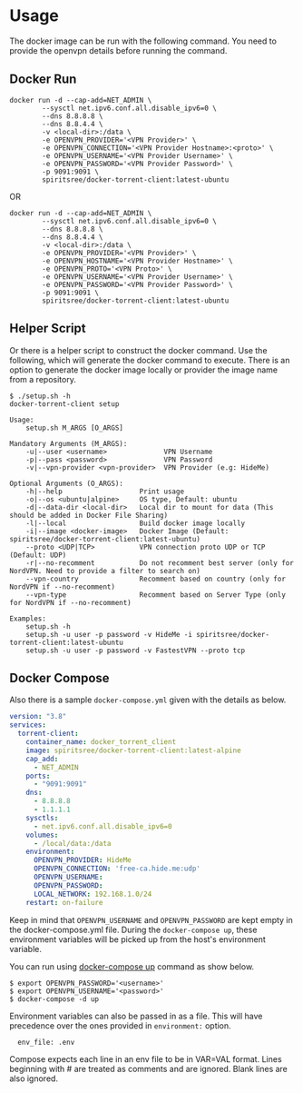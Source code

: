 # Usage

The docker image can be run with the following command. You need to provide the openvpn details before running the command.

## Docker Run

```
docker run -d --cap-add=NET_ADMIN \
        --sysctl net.ipv6.conf.all.disable_ipv6=0 \
        --dns 8.8.8.8 \
        --dns 8.8.4.4 \
        -v <local-dir>:/data \
        -e OPENVPN_PROVIDER='<VPN Provider>' \
        -e OPENVPN_CONNECTION='<VPN Provider Hostname>:<proto>' \
        -e OPENVPN_USERNAME='<VPN Provider Username>' \
        -e OPENVPN_PASSWORD='<VPN Provider Password>' \
        -p 9091:9091 \
        spiritsree/docker-torrent-client:latest-ubuntu
```

OR

```
docker run -d --cap-add=NET_ADMIN \
        --sysctl net.ipv6.conf.all.disable_ipv6=0 \
        --dns 8.8.8.8 \
        --dns 8.8.4.4 \
        -v <local-dir>:/data \
        -e OPENVPN_PROVIDER='<VPN Provider>' \
        -e OPENVPN_HOSTNAME='<VPN Provider Hostname>' \
        -e OPENVPN_PROTO='<VPN Proto>' \
        -e OPENVPN_USERNAME='<VPN Provider Username>' \
        -e OPENVPN_PASSWORD='<VPN Provider Password>' \
        -p 9091:9091 \
        spiritsree/docker-torrent-client:latest-ubuntu
```

## Helper Script

Or there is a helper script to construct the docker command. Use the following, which will generate the docker command to execute. There is an option to generate the docker image locally or provider the image name from a repository.

```
$ ./setup.sh -h
docker-torrent-client setup

Usage:
    setup.sh M_ARGS [O_ARGS]

Mandatory Arguments (M_ARGS):
    -u|--user <username>              VPN Username
    -p|--pass <password>              VPN Password
    -v|--vpn-provider <vpn-provider>  VPN Provider (e.g: HideMe)

Optional Arguments (O_ARGS):
    -h|--help                   Print usage
    -o|--os <ubuntu|alpine>     OS type, Default: ubuntu
    -d|--data-dir <local-dir>   Local dir to mount for data (This should be added in Docker File Sharing)
    -l|--local                  Build docker image locally
    -i|--image <docker-image>   Docker Image (Default: spiritsree/docker-torrent-client:latest-ubuntu)
    --proto <UDP|TCP>           VPN connection proto UDP or TCP (Default: UDP)
    -r|--no-recomment           Do not recomment best server (only for NordVPN. Need to provide a filter to search on)
    --vpn-country               Recomment based on country (only for NordVPN if --no-recomment)
    --vpn-type                  Recomment based on Server Type (only for NordVPN if --no-recomment)

Examples:
    setup.sh -h
    setup.sh -u user -p password -v HideMe -i spiritsree/docker-torrent-client:latest-ubuntu
    setup.sh -u user -p password -v FastestVPN --proto tcp
```

## Docker Compose

Also there is a sample `docker-compose.yml` given with the details as below.

```yml
version: "3.8"
services:
  torrent-client:
    container_name: docker_torrent_client
    image: spiritsree/docker-torrent-client:latest-alpine
    cap_add:
      - NET_ADMIN
    ports:
      - "9091:9091"
    dns:
      - 8.8.8.8
      - 1.1.1.1
    sysctls:
      - net.ipv6.conf.all.disable_ipv6=0
    volumes:
      - /local/data:/data
    environment:
      OPENVPN_PROVIDER: HideMe
      OPENVPN_CONNECTION: 'free-ca.hide.me:udp'
      OPENVPN_USERNAME:
      OPENVPN_PASSWORD:
      LOCAL_NETWORK: 192.168.1.0/24
    restart: on-failure
```

Keep in mind that `OPENVPN_USERNAME` and `OPENVPN_PASSWORD` are kept empty in the docker-compose.yml file. During the `docker-compose up`, these environment variables will be picked up from the host's environment variable.

You can run using [docker-compose up](https://docs.docker.com/compose/reference/up/) command as show below.

```
$ export OPENVPN_PASSWORD='<username>'
$ export OPENVPN_USERNAME='<password>'
$ docker-compose -d up
```

Environment variables can also be passed in as a file. This will have precedence over the ones provided in `environment:` option.

```
  env_file: .env
```

Compose expects each line in an env file to be in VAR=VAL format. Lines beginning with # are treated as comments and are ignored. Blank lines are also ignored.
